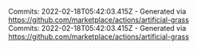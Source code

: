 Commits: 2022-02-18T05:42:03.415Z - Generated via https://github.com/marketplace/actions/artificial-grass
<br>
Commits: 2022-02-18T05:42:03.415Z - Generated via https://github.com/marketplace/actions/artificial-grass
<br>
